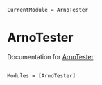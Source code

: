```@meta
CurrentModule = ArnoTester
```

# ArnoTester

Documentation for [ArnoTester](https://github.com/ArnoStrouwen/ArnoTester.jl).

```@index
```

```@autodocs
Modules = [ArnoTester]
```

